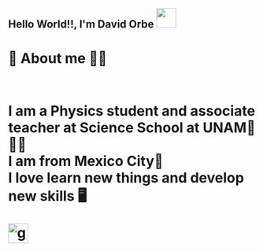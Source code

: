 <h2> Hello World!!, I'm David Orbe <img src="https://media.giphy.com/media/wrwRs5SZHfP6E/giphy.gif" width="40"></h2>

<!-- Description about me -->
<h1>🤔 About me 👨‍💻 <h1> <br />
I am a Physics student and associate teacher at Science School at UNAM🏫👨‍🔬<br />
I am from <strong> Mexico City</strong>🌮<br />
I love learn new things and develop new skills 🖥️<br />


[<img src='https://cdn.jsdelivr.net/npm/simple-icons@3.0.1/icons/github.svg' alt='github' height='40'>](https://github.com/DavidOrbe)  

